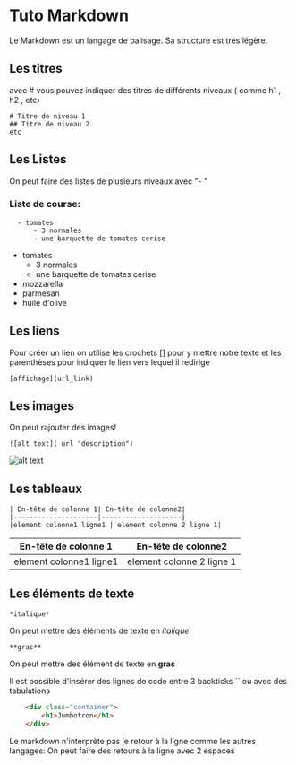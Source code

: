 # Tuto Markdown

Le Markdown est un langage de balisage. Sa structure est très légère.

## Les titres

avec # vous pouvez indiquer des titres de différents niveaux ( comme h1  , h2 , etc)

    # Titre de niveau 1
    ## Titre de niveau 2
    etc

## Les Listes

On peut faire des listes de plusieurs niveaux avec "- "

### Liste de course:

      - tomates
          - 3 normales
          - une barquette de tomates cerise

- tomates
    - 3 normales
    - une barquette de tomates cerise
- mozzarella
- parmesan
- huile d'olive


## Les liens 

Pour créer un lien on utilise les crochets [] pour y mettre notre texte et les parenthèses pour indiquer le lien vers lequel il redirige

    [affichage](url_link)

## Les images 

On peut rajouter des images!

    ![alt text]( url "description")

![alt text](https://images.unsplash.com/photo-1605231482169-71b0aeccaa16?ixlib=rb-1.2.1&q=80&fm=jpg&crop=entropy&cs=tinysrgb&w=1080&fit=max "photo de unsplash")

## Les tableaux

    | En-tête de colonne 1| En-tête de colonne2|
    |---------------------|--------------------|
    |element colonne1 ligne1 | element colonne 2 ligne 1|

| En-tête de colonne 1| En-tête de colonne2|
|---------------------|--------------------|
|element colonne1 ligne1 | element colonne 2 ligne 1|

## Les éléments de texte

    *italique*

On peut mettre des éléments de texte en *italique*

    **gras**

On peut mettre des élément de texte en **gras**

Il est possible d'insérer des lignes de code entre 3 backticks `` ou avec des tabulations

```html
    <div class="container">
        <h1>Jumbotron</h1>
    </div>
```

Le markdown n'interprète pas le retour à la ligne comme les autres langages:
On peut faire 
des 
retours 
à la ligne 
avec 2 espaces 
